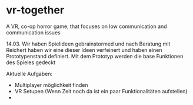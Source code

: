 # vr-together
A VR, co-op horror game, that focuses on low communication and communication issues

14.03. Wir haben Spielideen gebrainstormed und nach Beratung mit Reichert haben wir eine dieser Ideen verfeinert und haben einen Prototypenstand definiert. Mit dem Prototyp werden die base Funktionen des Spieles gedeckt

Aktuelle Aufgaben:
- Multiplayer möglichkeit finden
- VR Setupen (Wenn Zeit noch da ist ein paar Funktionalitäten aufstellen)
- 
